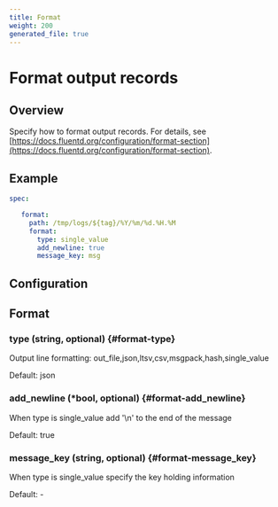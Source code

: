 ```yaml
---
title: Format
weight: 200
generated_file: true
---
```


# Format output records
## Overview
 Specify how to format output records. For details, see [https://docs.fluentd.org/configuration/format-section](https://docs.fluentd.org/configuration/format-section).

 ## Example
 ```yaml
 spec:

	format:
	  path: /tmp/logs/${tag}/%Y/%m/%d.%H.%M
	  format:
	    type: single_value
	    add_newline: true
	    message_key: msg

 ```

## Configuration
## Format

### type (string, optional) {#format-type}

Output line formatting: out_file,json,ltsv,csv,msgpack,hash,single_value  

Default:  json

### add_newline (*bool, optional) {#format-add_newline}

When type is single_value add '\n' to the end of the message  

Default:  true

### message_key (string, optional) {#format-message_key}

When type is single_value specify the key holding information 

Default: -


